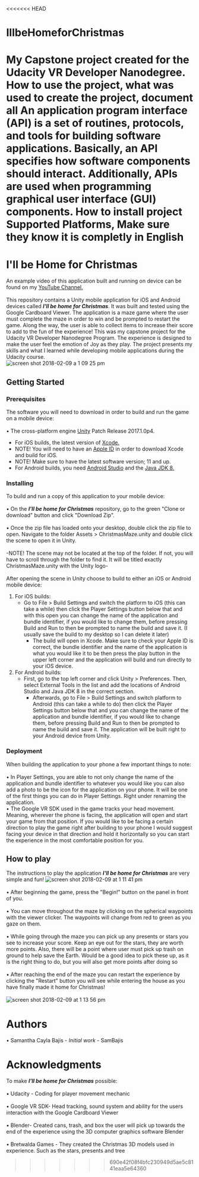 <<<<<<< HEAD
# IllbeHomeforChristmas
My Capstone project created for the Udacity VR Developer Nanodegree.
How to use the project, what was used to create the project, document all An application program interface (API) is a set of routines, protocols, and tools for building software applications. Basically, an API specifies how software components should interact. Additionally, APIs are used when programming graphical user interface (GUI) components.
How to install project
Supported Platforms, Make sure they know it is completly in English
=======
# I'll be Home for Christmas
An example video of this application built and running on device can be found on my [YouTube Channel.](https://www.youtube.com/watch?v=V_CQ3XSHMOA&t=4s "YouTube")
<br />
<br /> This repository contains a Unity mobile application for iOS and Android devices called **_I'll be home for Christmas_**. It was built and tested using the Google Cardboard Viewer. The application is a maze game where the user must complete the maze in order to win and be prompted to restart the game. Along the way, the user is able to collect items to increase their score to add to the fun of the experience! This was my capstone project for the Udacity VR Developer Nanodegree Program. The experience is designed to make the user feel the emotion of Joy as they play. The project presents my skills and what I learned while developing mobile applications during the Udacity course.
<br />![screen shot 2018-02-09 a 1 09 25 pm](https://user-images.githubusercontent.com/35173600/36042633-8a9ecb74-0d9a-11e8-8d69-0a211ec999e3.png)

## Getting Started

### Prerequisites
The software you will need to download in order to build and run the game on a mobile device:
<br /> 
<br /> • The cross-platform engine [Unity](https://unity3d.com/unity/qa/patch-releases/2017.1.0p4 "Unity 3D download") Patch Release 2017.1.0p4.
<br />
- For iOS builds, the latest version of [Xcode.](https://developer.apple.com/download/ "Xcode 9.3 Beta")
- NOTE! You will need to have an [Apple ID](https://appleid.apple.com/account#!&page=create "Developer Account") in order to download Xcode and build for iOS.
- NOTE! Make sure to have the latest software version; 11 and up.
- For Android builds, you need [Android Studio](https://developer.android.com/studio/index.html "Android Studio download") and the [Java JDK 8.](http://www.oracle.com/technetwork/java/javase/downloads/jdk8-downloads-2133151.html "JDK download")

### Installing
To build and run a copy of this application to your mobile device:
<br />
<br /> • On the **_I'll be home for Christmas_** repository, go to the green "Clone or download" button and click "Download Zip".
<br />
<br /> • Once the zip file has loaded onto your desktop, double click the zip file to open. Navigate to the folder Assets > ChristmasMaze.unity and double click the scene to open it in Unity.
<br />
<br /> -NOTE! The scene may not be located at the top of the folder. If not, you will have to scroll through the folder to find it. It will be titled exactly ChristmasMaze.unity with the Unity logo-
<br />
<br /> After opening the scene in Unity choose to build to either an iOS or Android mobile device:
<br />
1. For iOS builds:
   - Go to File > Build Settings and switch the platform to iOS (this can take a while) then click the Player Settings button below that and with this open you can change the name of the application and bundle identifier, if you would like to change them, before pressing Build and Run to then be prompted to name the build and save it. (I usually save the build to my desktop so I can delete it later) 
     - The build will open in Xcode. Make sure to check your Apple ID is correct, the bundle identifier and the name of the application is what you would like it to be then press the play button in the upper left corner and the application will build and run directly to your iOS device.
2. For Android builds:
   - First, go to the top left corner and click Unity > Preferences. Then, select External Tools in the list and add the locations of Android Studio and Java JDK 8 in the correct section.
     - Afterwards, go to File > Build Settings and switch platform to Android (this can take a while to do) then click the Player Settings button below that and you can change the name of the application and bundle identifier, if you would like to change them, before pressing Build and Run to then be prompted to name the build and save it. The application will be built right to your Android device from Unity. 

### Deployment
When building the application to your phone a few important things to note:
<br />
<br /> • In Player Settings, you are able to not only change the name of the application and bundle identifier to whatever you would like you can also add a photo to be the icon for the application on your phone. It will be one of the first things you can do in Player Settings. Right under renaming the application.
<br /> • The Google VR SDK used in the game tracks your head movement. Meaning, wherever the phone is facing, the application will open and start your game from that position. If you would like to be facing a certain direction to play the game right after building to your phone I would suggest facing your device in that direction and hold it horizontally so you can start the experience in the most comfortable position for you.

## How to play
The instructions to play the application **_I'll be home for Christmas_** are very simple and fun!
![screen shot 2018-02-09 at 1 11 41 pm](https://user-images.githubusercontent.com/35173600/36042722-d2b82748-0d9a-11e8-9879-879e8527206b.png)
<br />
<br /> • After beginning the game, press the "Begin!" button on the panel in front of you.
<br />
<br /> • You can move throughout the maze by clicking on the spherical waypoints with the viewer clicker. The waypoints will change from red to green as you gaze on them.
<br />
<br /> • While going through the maze you can pick up any presents or stars you see to increase your score. Keep an eye out for the stars, they are worth more points. Also, there will be a point where user must pick up trash on ground to help save the Earth. Would be a good idea to pick these up, as it is the right thing to do, but you will also get more points after doing so
<br />
<br /> • After reaching the end of the maze you can restart the experience by clicking the "Restart" button you will see while entering the house as you have finally made it home for Christmas!
<br />
<br /> ![screen shot 2018-02-09 at 1 13 56 pm](https://user-images.githubusercontent.com/35173600/36042827-288861f6-0d9b-11e8-8c95-74611514adb0.png)

# Authors
• Samantha Cayla Bajis - _Initial work_ - SamBajis

# Acknowledgments
To make **_I'll be home for Christmas_** possible:
<br /> 
<br /> • Udacity - Coding for player movement mechanic
<br /> 
<br /> • Google VR SDK- Head tracking, sound system and ability for the users interaction with the Google Cardboard Viewer
<br /> 
<br /> • Blender- Created cans, trash, and box the user will pick up towards the end of the experience using the 3D computer graphics software Blender
<br /> 
<br /> • Bretwalda Games - They created the Christmas 3D models used in experience. Such as the stars, presents and tree
>>>>>>> 690e42f08f4bfc230949d5ae5c8141eaa5e64360
